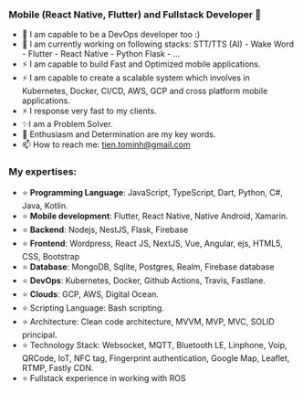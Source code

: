 ### Mobile (React Native, Flutter) and Fullstack Developer 👋

- 🔭 I am capable to be a DevOps developer too :) 
- 🔭 I am currently working on following stacks: STT/TTS (AI) - Wake Word - Flutter - React Native - Python Flask - ...
- ⚡ I am capable to build Fast and Optimized mobile applications.
- ⚡ I am capable to create a scalable system which involves in Kubernetes, Docker, CI/CD, AWS, GCP and cross platform mobile applications.
- ⚡ I response very fast to my clients.
- ✨I am a Problem Solver.
- 🌱 Enthusiasm and Determination are my key words.
- 📫 How to reach me: tien.tominh@gmail.com

### My expertises:

- ⭐ **Programming Language**: JavaScript, TypeScript, Dart, Python, C#, Java, Kotlin.
- ⭐ **Mobile development**: Flutter, React Native, Native Android, Xamarin.
- ⭐ **Backend**: Nodejs, NestJS, Flask, Firebase
- ⭐ **Frontend**: Wordpress, React JS, NextJS, Vue, Angular, ejs, HTML5, CSS, Bootstrap
- ⭐ **Database**: MongoDB, Sqlite, Postgres, Realm, Firebase database
- ⭐ **DevOps**: Kubernetes, Docker, Github Actions, Travis, Fastlane.
- ⭐ **Clouds**: GCP, AWS, Digital Ocean.
- ⭐ Scripting Language: Bash scripting.
- ⭐ Architecture: Clean code architecture, MVVM, MVP, MVC, SOLID principal.
- ⭐ Technology Stack: Websocket, MQTT, Bluetooth LE, Linphone, Voip, QRCode, IoT, NFC tag, Fingerprint authentication, Google Map, Leaflet, RTMP, Fastly CDN.
- ⭐ Fullstack experience in working with ROS 

<!--
**tientham/tientham** is a ✨ _special_ ✨ repository because its `README.md` (this file) appears on your GitHub profile.

Here are some ideas to get you started:

- 🔭 I’m currently working on ...
- 🌱 I’m currently learning ...
- 👯 I’m looking to collaborate on ...
- 🤔 I’m looking for help with ...
- 💬 Ask me about ...
- 📫 How to reach me: ...
- 😄 Pronouns: ...
- ⚡ Fun fact: ...
-->
